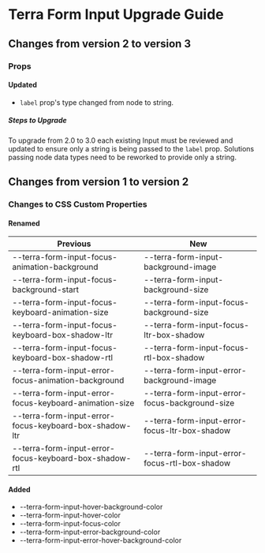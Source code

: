 # Terra Form Input Upgrade Guide

## Changes from version 2 to version 3

### Props

#### Updated
* `label` prop's type changed from node to string.

##### Steps to Upgrade
To upgrade from 2.0 to 3.0 each existing Input must be reviewed and updated to ensure only a string is being passed to the `label` prop. Solutions passing node data types need to be reworked to provide only a string.

## Changes from version 1 to version 2

### Changes to CSS Custom Properties

#### Renamed
| Previous | New |
|-|-|
| --terra-form-input-focus-animation-background | --terra-form-input-background-image |
| --terra-form-input-focus-background-start | --terra-form-input-background-size |
| --terra-form-input-focus-keyboard-animation-size | --terra-form-input-focus-background-size |
| --terra-form-input-focus-keyboard-box-shadow-ltr | --terra-form-input-focus-ltr-box-shadow |
| --terra-form-input-focus-keyboard-box-shadow-rtl | --terra-form-input-focus-rtl-box-shadow |
| --terra-form-input-error-focus-animation-background | --terra-form-input-error-background-image |
| --terra-form-input-error-focus-keyboard-animation-size | --terra-form-input-error-focus-background-size |
| --terra-form-input-error-focus-keyboard-box-shadow-ltr | --terra-form-input-error-focus-ltr-box-shadow |
| --terra-form-input-error-focus-keyboard-box-shadow-rtl | --terra-form-input-error-focus-rtl-box-shadow |

#### Added
* --terra-form-input-hover-background-color
* --terra-form-input-hover-color
* --terra-form-input-focus-color
* --terra-form-input-error-background-color
* --terra-form-input-error-hover-background-color
